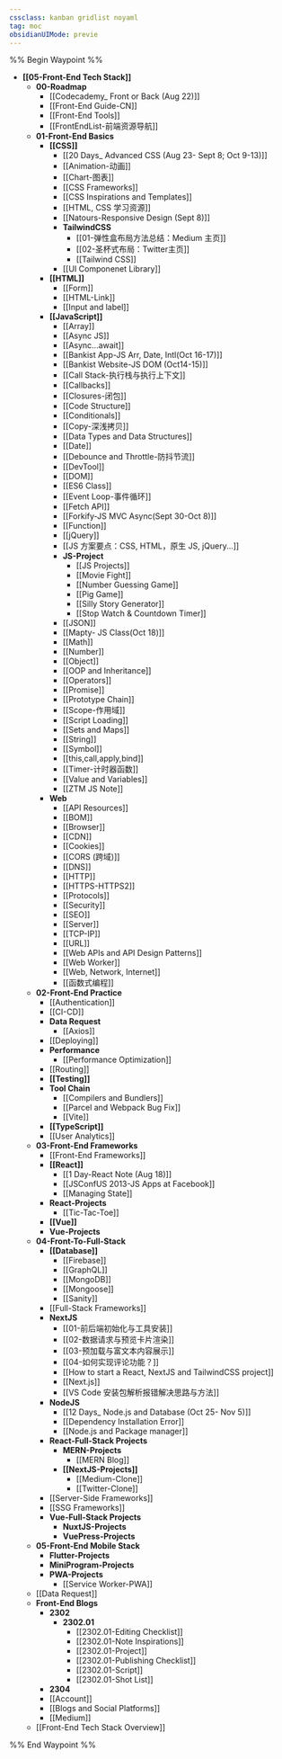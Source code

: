 ```yaml
---
cssclass: kanban gridlist noyaml
tag: moc
obsidianUIMode: previe
---
```

%% Begin Waypoint %%
- **[[05-Front-End Tech Stack]]**
	- **00-Roadmap**
		- [[Codecademy_ Front or Back (Aug 22)]]
		- [[Front-End Guide-CN]]
		- [[Front-End Tools]]
		- [[FrontEndList-前端资源导航]]
	- **01-Front-End Basics**
		- **[[CSS]]**
			- [[20 Days_ Advanced CSS (Aug 23- Sept 8; Oct 9-13)]]
			- [[Animation-动画]]
			- [[Chart-图表]]
			- [[CSS Frameworks]]
			- [[CSS Inspirations and Templates]]
			- [[HTML, CSS 学习资源]]
			- [[Natours-Responsive Design (Sept 8)]]
			- **TailwindCSS**
				- [[01-弹性盒布局方法总结：Medium 主页]]
				- [[02-圣杯式布局：Twitter主页]]
				- [[Tailwind CSS]]
			- [[UI Componenet Library]]
		- **[[HTML]]**
			- [[Form]]
			- [[HTML-Link]]
			- [[Input and label]]
		- **[[JavaScript]]**
			- [[Array]]
			- [[Async JS]]
			- [[Async...await]]
			- [[Bankist App-JS Arr, Date, Intl(Oct 16-17)]]
			- [[Bankist Website-JS DOM (Oct14-15)]]
			- [[Call Stack-执行栈与执行上下文]]
			- [[Callbacks]]
			- [[Closures-闭包]]
			- [[Code Structure]]
			- [[Conditionals]]
			- [[Copy-深浅拷贝]]
			- [[Data Types and Data Structures]]
			- [[Date]]
			- [[Debounce and Throttle-防抖节流]]
			- [[DevTool]]
			- [[DOM]]
			- [[ES6 Class]]
			- [[Event Loop-事件循环]]
			- [[Fetch API]]
			- [[Forkify-JS MVC Async(Sept 30-Oct 8)]]
			- [[Function]]
			- [[jQuery]]
			- [[JS 方案要点：CSS, HTML，原生 JS, jQuery...]]
			- **JS-Project**
				- [[JS Projects]]
				- [[Movie Fight]]
				- [[Number Guessing Game]]
				- [[Pig Game]]
				- [[Silly Story Generator]]
				- [[Stop Watch & Countdown Timer]]
			- [[JSON]]
			- [[Mapty- JS Class(Oct 18)]]
			- [[Math]]
			- [[Number]]
			- [[Object]]
			- [[OOP and Inheritance]]
			- [[Operators]]
			- [[Promise]]
			- [[Prototype Chain]]
			- [[Scope-作用域]]
			- [[Script Loading]]
			- [[Sets and Maps]]
			- [[String]]
			- [[Symbol]]
			- [[this,call,apply,bind]]
			- [[Timer-计时器函数]]
			- [[Value and Variables]]
			- [[ZTM JS Note]]
		- **Web**
			- [[API Resources]]
			- [[BOM]]
			- [[Browser]]
			- [[CDN]]
			- [[Cookies]]
			- [[CORS (跨域)]]
			- [[DNS]]
			- [[HTTP]]
			- [[HTTPS-HTTPS2]]
			- [[Protocols]]
			- [[Security]]
			- [[SEO]]
			- [[Server]]
			- [[TCP-IP]]
			- [[URL]]
			- [[Web APIs and API Design Patterns]]
			- [[Web Worker]]
			- [[Web, Network, Internet]]
			- [[函数式编程]]
	- **02-Front-End Practice**
		- [[Authentication]]
		- [[CI-CD]]
		- **Data Request**
			- [[Axios]]
		- [[Deploying]]
		- **Performance**
			- [[Performance Optimization]]
		- [[Routing]]
		- **[[Testing]]**
		- **Tool Chain**
			- [[Compilers and Bundlers]]
			- [[Parcel and Webpack Bug Fix]]
			- [[Vite]]
		- **[[TypeScript]]**
		- [[User Analytics]]
	- **03-Front-End Frameworks**
		- [[Front-End Frameworks]]
		- **[[React]]**
			- [[1 Day-React Note (Aug 18)]]
			- [[JSConfUS 2013-JS Apps at Facebook]]
			- [[Managing State]]
		- **React-Projects**
			- [[Tic-Tac-Toe]]
		- **[[Vue]]**
		- **Vue-Projects**
	- **04-Front-To-Full-Stack**
		- **[[Database]]**
			- [[Firebase]]
			- [[GraphQL]]
			- [[MongoDB]]
			- [[Mongoose]]
			- [[Sanity]]
		- [[Full-Stack Frameworks]]
		- **NextJS**
			- [[01-前后端初始化与工具安装]]
			- [[02-数据请求与预览卡片渲染]]
			- [[03-预加载与富文本内容展示]]
			- [[04-如何实现评论功能？]]
			- [[How to start a React, NextJS and TailwindCSS project]]
			- [[Next.js]]
			- [[VS Code 安装包解析报错解决思路与方法]]
		- **NodeJS**
			- [[12 Days_ Node.js and Database (Oct 25- Nov 5)]]
			- [[Dependency Installation Error]]
			- [[Node.js and Package manager]]
		- **React-Full-Stack Projects**
			- **MERN-Projects**
				- [[MERN Blog]]
			- **[[NextJS-Projects]]**
				- [[Medium-Clone]]
				- [[Twitter-Clone]]
		- [[Server-Side Frameworks]]
		- [[SSG Frameworks]]
		- **Vue-Full-Stack Projects**
			- **NuxtJS-Projects**
			- **VuePress-Projects**
	- **05-Front-End Mobile Stack**
		- **Flutter-Projects**
		- **MiniProgram-Projects**
		- **PWA-Projects**
			- [[Service Worker-PWA]]
	- [[Data Request]]
	- **Front-End Blogs**
		- **2302**
			- **2302.01**
				- [[2302.01-Editing Checklist]]
				- [[2302.01-Note Inspirations]]
				- [[2302.01-Project]]
				- [[2302.01-Publishing Checklist]]
				- [[2302.01-Script]]
				- [[2302.01-Shot List]]
		- **2304**
		- [[Account]]
		- [[Blogs and Social Platforms]]
		- [[Medium]]
	- [[Front-End Tech Stack Overview]]

%% End Waypoint %%
